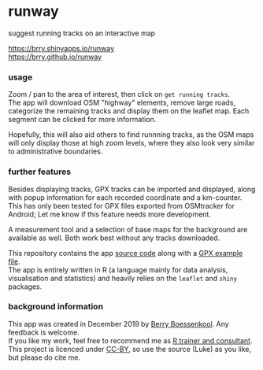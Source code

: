 # runway
suggest running tracks on an interactive map

<https://brry.shinyapps.io/runway>  
<https://brry.github.io/runway>

### usage
Zoom / pan to the area of interest, then click on `get running tracks`.  
The app will download OSM "highway" elements, remove large roads, 
categorize the remaining tracks and display them on the leaflet map.
Each segment can be clicked for more information.

Hopefully, this will also aid others to find runnning tracks, as the OSM maps 
will only display those at high zoom levels, 
where they also look very similar to administrative boundaries.


### further features
Besides displaying tracks, GPX tracks can be imported and displayed, 
along with popup information for each recorded coordinate and a km-counter.  
This has only been tested for GPX files exported from OSMtracker for Android;
Let me know if this feature needs more development.

A measurement tool and a selection of base maps for the background are available as well.
Both work best without any tracks downloaded.

This repository contains the app
[source code](https://github.com/brry/runway/blob/master/app.R)
along with a
[GPX example file](https://github.com/brry/runway/blob/master/example.gpx).  
The app is entirely written in R (a language mainly for data analysis, visualisation and statistics)
and heavily relies on the `leaflet` and `shiny` packages.


### background information
This app was created in December 2019 by [Berry Boessenkool](mailto:berry-b@gmx.de).
Any feedback is welcome.  
If you like my work, feel free to recommend me as [R trainer and consultant](https://brry.github.io).  
This project is licenced under [CC-BY](https://creativecommons.org/licenses/by/4.0), 
so use the source (Luke) as you like, but please do cite me.
